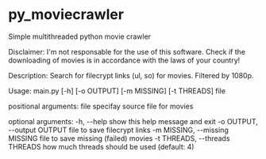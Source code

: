 # py_moviecrawler
Simple multithreaded python movie crawler

Disclaimer: I'm not responsable for the use of this software. Check if the downloading of movies is in accordance with the laws of your country!

Description:
Search for filecrypt links (ul, so) for movies. Filtered by 1080p.

Usage: main.py [-h] [-o OUTPUT] [-m MISSING] [-t THREADS] file

positional arguments:
  file                  specifay source file for movies

optional arguments:
  -h, --help            show this help message and exit
  -o OUTPUT, --output OUTPUT
                        file to save filecrypt links
  -m MISSING, --missing MISSING
                        file to save missing (failed) movies
  -t THREADS, --threads THREADS
                        how much threads should be used (default: 4)
